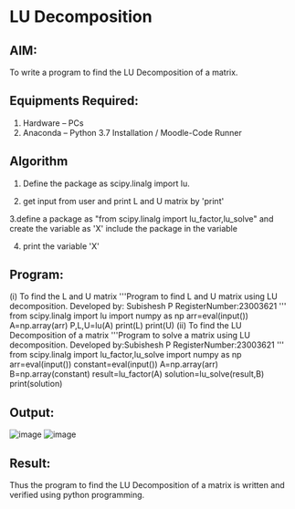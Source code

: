 # LU Decomposition 

## AIM:
To write a program to find the LU Decomposition of a matrix.

## Equipments Required:
1. Hardware – PCs
2. Anaconda – Python 3.7 Installation / Moodle-Code Runner

## Algorithm
1. Define the package as scipy.linalg import lu.

2. get input from user and print L and U matrix by 'print'

3.define a package as "from scipy.linalg import lu_factor,lu_solve" and create the variable as 'X' include the package in the variable

4. print the variable 'X' 

## Program:
(i) To find the L and U matrix
'''Program to find L and U matrix using LU decomposition.
Developed by: Subishesh P
RegisterNumber:23003621 
'''
from scipy.linalg import lu
import numpy as np
arr=eval(input())
A=np.array(arr)
P,L,U=lu(A)
print(L)
print(U)
(ii) To find the LU Decomposition of a matrix
'''Program to solve a matrix using LU decomposition.
Developed by:Subishesh P
RegisterNumber:23003621
'''
from scipy.linalg import lu_factor,lu_solve
import numpy as np
arr=eval(input())
constant=eval(input())
A=np.array(arr)
B=np.array(constant)
result=lu_factor(A)
solution=lu_solve(result,B)
print(solution)




## Output:
![image](https://github.com/Loveboysubi/LU-Decomposition/assets/138970879/8221cdd1-d8cf-44b0-9a7b-7c0339d54c67)
![image](https://github.com/Loveboysubi/LU-Decomposition/assets/138970879/2b94f457-ce1e-4dab-a3c2-3943c77b0441)



## Result:
Thus the program to find the LU Decomposition of a matrix is written and verified using python programming.

